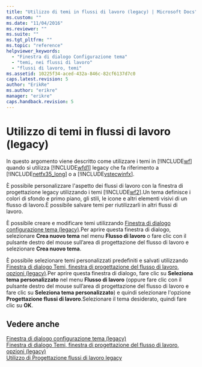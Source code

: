 ```yaml
---
title: "Utilizzo di temi in flussi di lavoro (legacy) | Microsoft Docs"
ms.custom: ""
ms.date: "11/04/2016"
ms.reviewer: ""
ms.suite: ""
ms.tgt_pltfrm: ""
ms.topic: "reference"
helpviewer_keywords: 
  - "Finestra di dialogo Configurazione tema"
  - "temi, nei flussi di lavoro"
  - "flussi di lavoro, temi"
ms.assetid: 10225f34-aced-432a-846c-82cf6137d7c0
caps.latest.revision: 5
author: "ErikRe"
ms.author: "erikre"
manager: "erikre"
caps.handback.revision: 5
---
```

# Utilizzo di temi in flussi di lavoro (legacy)
In questo argomento viene descritto come utilizzare i temi in [!INCLUDE[wf](../workflow-designer/includes/wf_md.md)] quando si utilizza [!INCLUDE[wfd1](../workflow-designer/includes/wfd1_md.md)] legacy che fa riferimento a [!INCLUDE[netfx35_long](../workflow-designer/includes/netfx35_long_md.md)] o a [!INCLUDE[vstecwinfx](../workflow-designer/includes/vstecwinfx_md.md)].  
  
 È possibile personalizzare l'aspetto dei flussi di lavoro con la finestra di progettazione legacy utilizzando i temi [!INCLUDE[wf2](../workflow-designer/includes/wf2_md.md)].Un tema definisce i colori di sfondo e primo piano, gli stili, le icone e altri elementi visivi di un flusso di lavoro.È possibile salvare temi per riutilizzarli in altri flussi di lavoro.  
  
 È possibile creare e modificare temi utilizzando [Finestra di dialogo configurazione tema \(legacy\)](../workflow-designer/theme-configuration-dialog-box-legacy.md).Per aprire questa finestra di dialogo, selezionare **Crea nuovo tema** nel menu **Flusso di lavoro** o fare clic con il pulsante destro del mouse sull’area di progettazione del flusso di lavoro e selezionare **Crea nuovo tema**.  
  
 È possibile selezionare temi personalizzati predefiniti e salvati utilizzando [Finestra di dialogo Temi, finestra di progettazione del flusso di lavoro, opzioni \(legacy\)](../workflow-designer/themes-workflow-designer-options-dialog-box-legacy.md).Per aprire questa finestra di dialogo, fare clic su **Seleziona tema personalizzato** nel menu **Flusso di lavoro** \(oppure fare clic con il pulsante destro del mouse sull’area di progettazione del flusso di lavoro e fare clic su **Seleziona tema personalizzato**\) e quindi selezionare l'opzione **Progettazione flussi di lavoro**.Selezionare il tema desiderato, quindi fare clic su **OK**.  
  
## Vedere anche  
 [Finestra di dialogo configurazione tema \(legacy\)](../workflow-designer/theme-configuration-dialog-box-legacy.md)   
 [Finestra di dialogo Temi, finestra di progettazione del flusso di lavoro, opzioni \(legacy\)](../workflow-designer/themes-workflow-designer-options-dialog-box-legacy.md)   
 [Utilizzo di Progettazione flussi di lavoro legacy](../workflow-designer/using-the-legacy-workflow-designer.md)